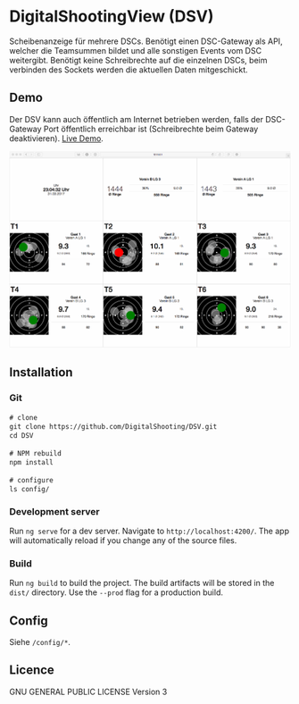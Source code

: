 # DigitalShootingView (DSV)
Scheibenanzeige für mehrere DSCs. Benötigt einen DSC-Gateway als API,
welcher die Teamsummen bildet und alle sonstigen Events vom DSC weitergibt.
Benötigt keine Schreibrechte auf die einzelnen DSCs, beim verbinden des Sockets werden die aktuellen Daten mitgeschickt.



## Demo
Der DSV kann auch öffentlich am Internet betrieben werden, falls der DSC-Gateway Port öffentlich erreichbar ist (Schreibrechte beim Gateway deaktivieren). [Live Demo](http://live.diana-dettingen.de).

![alt text](https://raw.githubusercontent.com/DigitalShooting/assets/master/DSV_1.png)



## Installation

### Git
````
# clone
git clone https://github.com/DigitalShooting/DSV.git
cd DSV

# NPM rebuild
npm install

# configure
ls config/
````

### Development server
Run `ng serve` for a dev server. Navigate to `http://localhost:4200/`. The app will automatically reload if you change any of the source files.

### Build
Run `ng build` to build the project. The build artifacts will be stored in the `dist/` directory. Use the `--prod` flag for a production build.




## Config
Siehe `/config/*`.



## Licence
GNU GENERAL PUBLIC LICENSE Version 3
